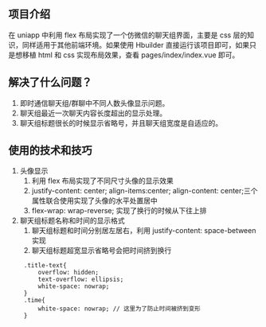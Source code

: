 ## 项目介绍

在 uniapp 中利用 flex 布局实现了一个仿微信的聊天组界面，主要是 css 层的知识，同样适用于其他前端环境。如果使用 Hbuilder
直接运行该项目即可，如果只是想移植 html 和 css 实现布局效果，查看 pages/index/index.vue 即可。

## 解决了什么问题？

1. 即时通信聊天组/群聊中不同人数头像显示问题。
2. 聊天组最近一次聊天内容长度超出的显示处理。
3. 聊天组标题很长的时候显示省略号，并且聊天组宽度是自适应的。

## 使用的技术和技巧

1. 头像显示
   1. 利用 flex 布局实现了不同尺寸头像的显示效果
   2. justify-content: center; align-items:center; align-content: center;三个属性联合使用实现了头像的水平处置居中
   3. flex-wrap: wrap-reverse; 实现了换行的时候从下往上排
2. 聊天组标题名称和时间的显示格式
   1. 聊天组标题和时间分别居左居右，利用 justify-content: space-between 实现
   2. 聊天组标题超宽显示省略号会把时间挤到换行
   ```
   	.title-text{
   		overflow: hidden;
   		text-overflow: ellipsis;
   		white-space: nowrap;
   	}
   	.time{
   		white-space: nowrap; // 这里为了防止时间被挤到变形
   	}
   ```
